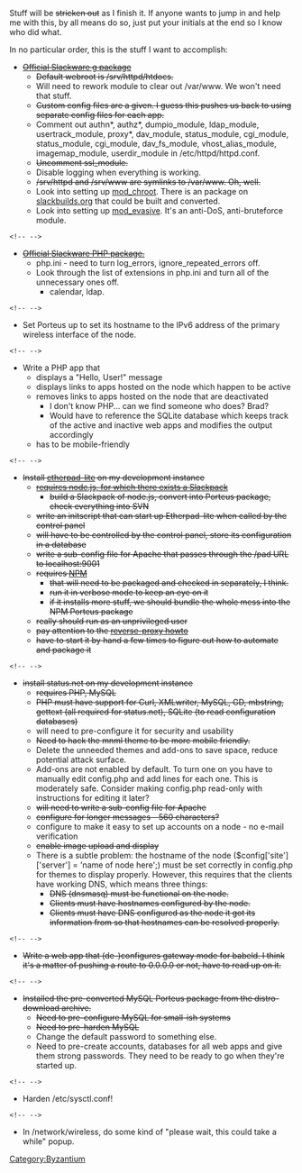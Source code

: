 Stuff will be ~~stricken out~~ as I finish it. If anyone wants to jump
in and help me with this, by all means do so, just put your initials at
the end so I know who did what.

In no particular order, this is the stuff I want to accomplish:

-   ~~[Official Slackware g
    package](http://carroll.cac.psu.edu/pub/linux/distributions/slackware/slackware-13.37/slackware/n/)~~
    -   ~~Default webroot is /srv/httpd/htdocs.~~
    -   Will need to rework module to clear out /var/www. We won't need
        that stuff.
    -   ~~Custom config files are a given. I guess this pushes us back
        to using separate config files for each app.~~
    -   Comment out authn\*, authz\*, dumpio_module, ldap_module,
        usertrack_module, proxy\*, dav_module, status_module,
        cgi_module, status_module, cgi_module, dav_fs_module,
        vhost_alias_module, imagemap_module, userdir_module in
        /etc/httpd/httpd.conf.
    -   ~~Uncomment ssl_module.~~
    -   Disable logging when everything is working.
    -   ~~/srv/httpd and /srv/www are symlinks to /var/www. Oh, well.~~
    -   Look into setting up
        [mod_chroot](http://core.segfault.pl/~hobbit/mod_chroot/). There
        is an package on
        [slackbuilds.org](http://slackbuilds.org/repository/13.37/network/mod_chroot/)
        that could be built and converted.
    -   Look into setting up
        [mod_evasive](http://slackbuilds.org/repository/13.37/network/mod_evasive/).
        It's an anti-DoS, anti-bruteforce module.

```{=html}
<!-- -->
```
-   ~~[Official Slackware PHP
    package.](http://carroll.cac.psu.edu/pub/linux/distributions/slackware/slackware-13.37/slackware/n/php-5.3.6-i486-6.txzx)~~
    -   php.ini - need to turn log_errors, ignore_repeated_errors off.
    -   Look through the list of extensions in php.ini and turn all of
        the unnecessary ones off.
        -   calendar, ldap.

```{=html}
<!-- -->
```
-   Set Porteus up to set its hostname to the IPv6 address of the
    primary wireless interface of the node.

```{=html}
<!-- -->
```
-   Write a PHP app that
    -   displays a "Hello, User!" message
    -   displays links to apps hosted on the node which happen to be
        active
    -   removes links to apps hosted on the node that are deactivated
        -   I don't know PHP... can we find someone who does? Brad?
        -   Would have to reference the SQLite database which keeps
            track of the active and inactive web apps and modifies the
            output accordingly
    -   has to be mobile-friendly

```{=html}
<!-- -->
```
-   ~~Install [etherpad-lite](https://github.com/Pita/etherpad-lite) on
    my development instance~~
    -   ~~[requires node.js, for which there exists a
        Slackpack](http://slackbuilds.org/repository/13.37/network/node/)~~
        -   ~~build a Slackpack of node.js, convert into Porteus
            package, check everything into SVN~~
    -   ~~write an initscript that can start up Etherpad-lite when
        called by the control panel~~
    -   ~~will have to be controlled by the control panel, store its
        configuration in a database~~
    -   ~~write a sub-config file for Apache that passes through the
        /pad URL to localhost:9001~~
    -   ~~requires [NPM](http://npmjs.org)~~
        -   ~~that will need to be packaged and checked in separately, I
            think.~~
        -   ~~run it in verbose mode to keep an eye on it~~
        -   ~~if it installs more stuff, we should bundle the whole mess
            into the NPM Porteus package~~
    -   ~~really should run as an unprivileged user~~
    -   ~~pay attention to the [reverse-proxy
        howto](https://github.com/Pita/etherpad-lite/wiki/How-to-put-Etherpad-Lite-behind-a-reverse-Proxy)~~
    -   ~~have to start it by hand a few times to figure out how to
        automate and package it~~

```{=html}
<!-- -->
```
-   ~~install status.net on my development instance~~
    -   ~~requires PHP, MySQL~~
    -   ~~PHP must have support for Curl, XMLwriter, MySQL, GD,
        mbstring, gettext (all required for status.net), SQLite (to read
        configuration databases)~~
    -   will need to pre-configure it for security and usability
    -   ~~Need to hack the mnml theme to be more mobile friendly.~~
    -   Delete the unneeded themes and add-ons to save space, reduce
        potential attack surface.
    -   Add-ons are not enabled by default. To turn one on you have to
        manually edit config.php and add lines for each one. This is
        moderately safe. Consider making config.php read-only with
        instructions for editing it later?
    -   ~~will need to write a sub-config file for Apache~~
    -   ~~configure for longer messages - 560 characters?~~
    -   configure to make it easy to set up accounts on a node - no
        e-mail verification
    -   ~~enable image upload and display~~
    -   There is a subtle problem: the hostname of the node
        (\$config\['site'\]\['server'\] = 'name of node here';) must be
        set correctly in config.php for themes to display properly.
        However, this requires that the clients have working DNS, which
        means three things:
        -   ~~DNS (dnsmasq) must be functional on the node.~~
        -   ~~Clients must have hostnames configured by the node.~~
        -   ~~Clients must have DNS configured as the node it got its
            information from so that hostnames can be resolved
            properly.~~

```{=html}
<!-- -->
```
-   ~~Write a web app that (de-)configures gateway mode for babeld. I
    think it's a matter of pushing a route to 0.0.0.0 or not, have to
    read up on it.~~

```{=html}
<!-- -->
```
-   ~~Installed the pre-converted MySQL Porteus package from the
    distro-download archive.~~
    -   ~~Need to pre-configure MySQL for small-ish systems~~
    -   ~~Need to pre-harden MySQL~~
    -   Change the default password to something else.
    -   Need to pre-create accounts, databases for all web apps and give
        them strong passwords. They need to be ready to go when they're
        started up.

```{=html}
<!-- -->
```
-   Harden /etc/sysctl.conf!

```{=html}
<!-- -->
```
-   In /network/wireless, do some kind of "please wait, this could take
    a while" popup.

[Category:Byzantium](Category:Byzantium)
